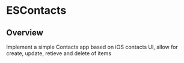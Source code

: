 # ESContacts


## Overview

Implement a simple Contacts app based on iOS contacts UI, allow for create, update, retieve and delete of items


